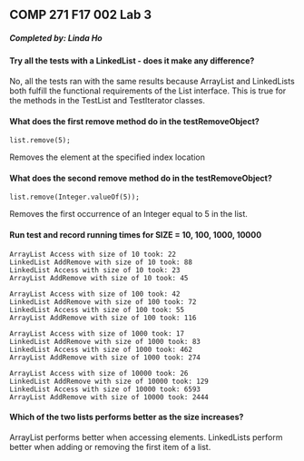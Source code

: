 ## COMP 271 F17 002 Lab 3

##### Completed by: Linda Ho


#### Try all the tests with a LinkedList - does it make any difference?

No, all the tests ran with the same results because ArrayList and LinkedLists both fulfill the functional requirements of the List interface. This is true for the methods in the TestList and TestIterator classes.


#### What does the first remove method do in the testRemoveObject?

```
list.remove(5); 
```

Removes the element at the specified index location

#### What does the  second remove method do in the testRemoveObject?

```
list.remove(Integer.valueOf(5));
```

Removes the first occurrence of an Integer equal to 5 in the list.

#### Run test and record running times for SIZE = 10, 100, 1000, 10000

    ArrayList Access with size of 10 took: 22
    LinkedList AddRemove with size of 10 took: 88
    LinkedList Access with size of 10 took: 23
    ArrayList AddRemove with size of 10 took: 45

    ArrayList Access with size of 100 took: 42
    LinkedList AddRemove with size of 100 took: 72
    LinkedList Access with size of 100 took: 55
    ArrayList AddRemove with size of 100 took: 116

    ArrayList Access with size of 1000 took: 17
    LinkedList AddRemove with size of 1000 took: 83
    LinkedList Access with size of 1000 took: 462
    ArrayList AddRemove with size of 1000 took: 274

    ArrayList Access with size of 10000 took: 26
    LinkedList AddRemove with size of 10000 took: 129
    LinkedList Access with size of 10000 took: 6593
    ArrayList AddRemove with size of 10000 took: 2444

#### Which of the two lists performs better as the size increases?

ArrayList performs better when accessing elements. LinkedLists perform better when adding or removing the first item of a list.



